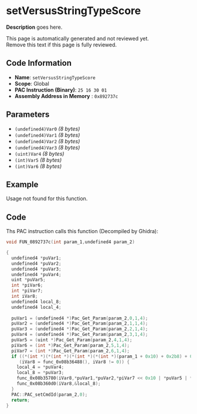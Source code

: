 # setVersusStringTypeScore

**Description** goes here.

This page is automatically generated and not reviewed yet.<br>Remove this text if this page is fully reviewed.

## Code Information

- **Name**: `setVersusStringTypeScore`
- **Scope**: Global
- **PAC Instruction (Binary)**: `25 16 30 01`
- **Assembly Address in Memory** : `0x892737c`

## Parameters

- `(undefined4)Var0` *(8 bytes)*
- `(undefined4)Var1` *(8 bytes)*
- `(undefined4)Var2` *(8 bytes)*
- `(undefined4)Var3` *(8 bytes)*
- `(uint)Var4` *(8 bytes)*
- `(int)Var5` *(8 bytes)*
- `(int)Var6` *(8 bytes)*

## Example

Usage not found for this function.

## Code

Ths PAC instruction calls this function (Decompiled by Ghidra):

```c
void FUN_0892737c(int param_1,undefined4 param_2)

{
  undefined4 *puVar1;
  undefined4 *puVar2;
  undefined4 *puVar3;
  undefined4 *puVar4;
  uint *puVar5;
  int *piVar6;
  int *piVar7;
  int iVar8;
  undefined4 local_8;
  undefined4 local_4;
  
  puVar1 = (undefined4 *)Pac_Get_Param(param_2,0,1,4);
  puVar2 = (undefined4 *)Pac_Get_Param(param_2,1,1,4);
  puVar3 = (undefined4 *)Pac_Get_Param(param_2,2,1,4);
  puVar4 = (undefined4 *)Pac_Get_Param(param_2,3,1,4);
  puVar5 = (uint *)Pac_Get_Param(param_2,4,1,4);
  piVar6 = (int *)Pac_Get_Param(param_2,5,1,4);
  piVar7 = (int *)Pac_Get_Param(param_2,6,1,4);
  if ((*(int *)(*(int *)(*(int *)(*(int *)(param_1 + 0x10) + 0x2b8) + 0x2c) + 0x68) != 0) &&
     (iVar8 = func_0x08b36488(), iVar8 != 0)) {
    local_4 = *puVar4;
    local_8 = *puVar3;
    func_0x08b35780(iVar8,*puVar1,*puVar2,*piVar7 << 0x10 | *puVar5 | *piVar6 << 8 | 0xff000000);
    func_0x08b360d0(iVar8,&local_8);
  }
  PAC::PAC_setCmdId(param_2,0);
  return;
}
```

